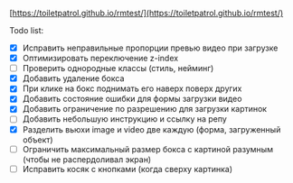 [https://toiletpatrol.github.io/rmtest/](https://toiletpatrol.github.io/rmtest/)

Todo list:

- [x] Исправить неправильные пропорции превью видео при загрузке
- [x] Оптимизировать переключение z-index
- [ ] Проверить однородные классы (стиль, нейминг)
- [x] Добавить удаление бокса
- [x] При клике на бокс поднимать его наверх поверх других
- [x] Добавить состояние ошибки для формы загрузки видео
- [x] Добавить ограничение по разрешению для загрузки картинок
- [ ] Добавить небольшую инструкцию и ссылку на репу
- [x] Разделить вьюхи image и video две каждую (форма, загруженный объект)
- [ ] Ограничить максимальный размер бокса с картиной разумным (чтобы не распердоливал экран)
- [ ] Исправить косяк с кнопками (когда сверху картинка)